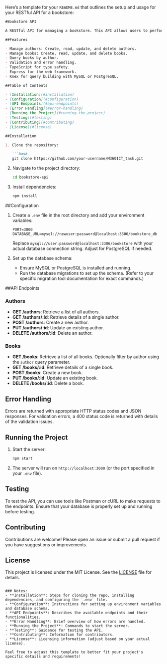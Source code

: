 Here’s a template for your `README.md` that outlines the setup and usage for your RESTful API for a bookstore:

```markdown
#Bookstore API

A RESTful API for managing a bookstore. This API allows users to perform CRUD (Create, Read, Update, Delete) operations on books and authors.

##Features

- Manage authors: Create, read, update, and delete authors.
- Manage books: Create, read, update, and delete books.
- Query books by author.
- Validation and error handling.
- TypeScript for type safety.
- Express for the web framework.
- Knex for query building with MySQL or PostgreSQL.

##Table of Contents

- [Installation](#installation)
- [Configuration](#configuration)
- [API Endpoints](#api-endpoints)
- [Error Handling](#error-handling)
- [Running the Project](#running-the-project)
- [Testing](#testing)
- [Contributing](#contributing)
- [License](#license)

##Installation

1. Clone the repository:

   ```bash
   git clone https://github.com/your-username/M360ICT_task.git
   ```

2. Navigate to the project directory:

   ```bash
   cd bookstore-api
   ```

3. Install dependencies:

   ```bash
   npm install
   ```

##Configuration

1. Create a `.env` file in the root directory and add your environment variables:

   ```env
   PORT=3000
   DATABASE_URL=mysql://newuser:password@localhost:3306/bookstore_db
   ```

   Replace `mysql://user:password@localhost:3306/bookstore` with your actual database connection string. Adjust for PostgreSQL if needed.

2. Set up the database schema:

   - Ensure MySQL or PostgreSQL is installed and running.
   - Run the database migrations to set up the schema. (Refer to your specific migration tool documentation for exact commands.)

##API Endpoints

### Authors

- **GET /authors**: Retrieve a list of all authors.
- **GET /authors/:id**: Retrieve details of a single author.
- **POST /authors**: Create a new author.
- **PUT /authors/:id**: Update an existing author.
- **DELETE /authors/:id**: Delete an author.

### Books

- **GET /books**: Retrieve a list of all books. Optionally filter by author using the `author` query parameter.
- **GET /books/:id**: Retrieve details of a single book.
- **POST /books**: Create a new book.
- **PUT /books/:id**: Update an existing book.
- **DELETE /books/:id**: Delete a book.

## Error Handling

Errors are returned with appropriate HTTP status codes and JSON responses. For validation errors, a 400 status code is returned with details of the validation issues.

## Running the Project

1. Start the server:

   ```bash
   npm start
   ```

2. The server will run on `http://localhost:3000` (or the port specified in your `.env` file).

## Testing

To test the API, you can use tools like Postman or cURL to make requests to the endpoints. Ensure that your database is properly set up and running before testing.

## Contributing

Contributions are welcome! Please open an issue or submit a pull request if you have suggestions or improvements.

## License

This project is licensed under the MIT License. See the [LICENSE](LICENSE) file for details.
```

### Notes:
- **Installation**: Steps for cloning the repo, installing dependencies, and configuring the `.env` file.
- **Configuration**: Instructions for setting up environment variables and database schema.
- **API Endpoints**: Describes the available endpoints and their functionalities.
- **Error Handling**: Brief overview of how errors are handled.
- **Running the Project**: Commands to start the server.
- **Testing**: Guidance for testing the API.
- **Contributing**: Information for contributors.
- **License**: Licensing information (adjust based on your actual license).

Feel free to adjust this template to better fit your project's specific details and requirements!
